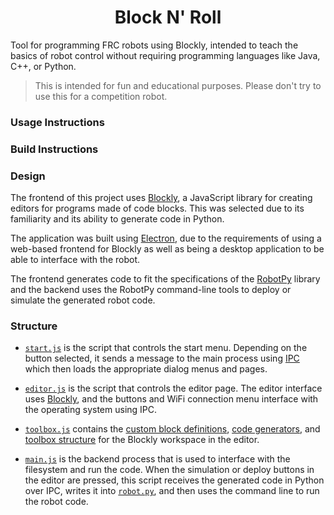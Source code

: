 <h1 style="text-align: center;">Block N' Roll</h1>

Tool for programming FRC robots using Blockly, intended to teach the basics of robot control without requiring programming languages like Java, C++, or Python.

> This is intended for fun and educational purposes. Please don't try to use this for a competition robot.

### Usage Instructions

### Build Instructions

### Design

The frontend of this project uses [Blockly](https://developers.google.com/blockly/), a JavaScript library for creating editors for programs made of code blocks. This was selected due to its familiarity and its ability to generate code in Python.

The application was built using [Electron](https://www.electronjs.org/), due to the requirements of using a web-based frontend for Blockly as well as being a desktop application to be able to interface with the robot.

The frontend generates code to fit the specifications of the [RobotPy](https://robotpy.readthedocs.io/en/stable/) library and the backend uses the RobotPy command-line tools to deploy or simulate the generated robot code.

### Structure

* [`start.js`](./start.js) is the script that controls the start menu. Depending on the button selected, it sends a message to the main process using [IPC](https://www.electronjs.org/docs/latest/tutorial/ipc) which then loads the appropriate dialog menus and pages.

* [`editor.js`](./editor.js) is the script that controls the editor page. The editor interface uses [Blockly](https://developers.google.com/blockly/), and the buttons and WiFi connection menu interface with the operating system using IPC. 

* [`toolbox.js`](./toolbox.js) contains the [custom block definitions](https://developers.google.com/blockly/guides/create-custom-blocks/overview), [code generators](https://developers.google.com/blockly/guides/create-custom-blocks/generating-code), and [toolbox structure](https://developers.google.com/blockly/guides/configure/web/toolbox) for the Blockly workspace in the editor.

* [`main.js`](./main.js) is the backend process that is used to interface with the filesystem and run the code. When the simulation or deploy buttons in the editor are pressed, this script receives the generated code in Python over IPC, writes it into [`robot.py`](./robot.py), and then uses the command line to run the robot code.